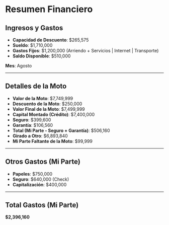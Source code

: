 # Resumen Financiero

## Ingresos y Gastos
- **Capacidad de Descuento**: $265,575
- **Sueldo**: $1,710,000
- **Gastos Fijos**: $1,200,000 (Arriendo + Servicios | Internet | Transporte)
- **Saldo Disponible**: $510,000

**Mes**: Agosto

---

## Detalles de la Moto
- **Valor de la Moto**: $7,749,999
- **Descuento de la Moto**: $250,000
- **Valor Final de la Moto**: $7,499,999
- **Capital Montado (Crédito)**: $7,400,000
- **Seguro**: $399,600
- **Garantía**: $106,560
- **Total (Mi Parte - Seguro + Garantía)**: $506,160
- **Girado a Otro**: $6,893,840
- **Mi Parte Faltante de la Moto**: $99,999

---

## Otros Gastos (Mi Parte)
- **Papeles**: $750,000
- **Seguro**: $640,000 (Check)
- **Capitalización**: $400,000

---

## Total Gastos (Mi Parte)
**$2,396,160**